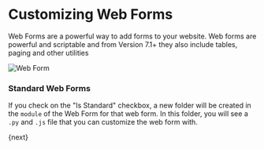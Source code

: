 # Customizing Web Forms

Web Forms are a powerful way to add forms to your website. Web forms are powerful and scriptable and from Version 7.1+ they also include tables, paging and other utilities

<img class="screenshot" alt="Web Form" src="/docs/assets/img/portals/sample-web-form.png">

### Standard Web Forms

If you check on the "Is Standard" checkbox, a new folder will be created in the `module` of the Web Form for that web form. In this folder, you will see a `.py` and `.js` file that you can customize the web form with.

{next}